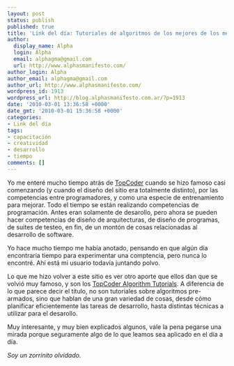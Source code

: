 ```yaml
---
layout: post
status: publish
published: true
title: 'Link del día: Tutoriales de algoritmos de los mejores de los mejores'
author:
  display_name: Alpha
  login: Alpha
  email: alphagma@gmail.com
  url: http://www.alphasmanifesto.com/
author_login: Alpha
author_email: alphagma@gmail.com
author_url: http://www.alphasmanifesto.com/
wordpress_id: 1913
wordpress_url: http://blog.alphasmanifesto.com.ar/?p=1913
date: '2010-03-01 13:36:58 +0000'
date_gmt: '2010-03-01 15:36:58 +0000'
categories:
- Link del día
tags:
- capacitación
- creatividad
- desarrollo
- tiempo
comments: []
---
```


Yo me enteré mucho tiempo atrás de [TopCoder](http://www.topcoder.com/) cuando se hizo famoso casi comenzando (y cuando el diseño del sitio era totalmente distinto), por las competencias entre programadores, y como una especie de entrenamiento para mejorar. Todo el tiempo se están realizando competencias de programación. Antes eran solamente de desarollo, pero ahora se pueden hacer competencias de diseño de arquitecturas, de diseño de programas, de suites de testeo, en fin, de un montón de cosas relacionadas al desarrollo de software.

Yo hace mucho tiempo me había anotado, pensando en que algún día encontraría tiempo para experimentar una comptencia, pero nunca lo encontré. Ahí está mi usuario todavía juntando polvo.

Lo que me hizo volver a este sitio es ver otro aporte que ellos dan que se volvió muy famoso, y son los [TopCoder Algorithm Tutorials](http://www.topcoder.com/tc?d1=tutorials&amp;d2=alg_index&amp;module=Static). A diferencia de lo que parece decir el título, no son tutoriales sobre algoritmos pre-armados, sino que hablan de una gran variedad de cosas, desde cómo planificar eficientemente las tareas de desarrollo, hasta distintas técnicas a utilizar para el desarollo.

Muy interesante, y muy bien explicados algunos, vale la pena pegarse una mirada porque seguramente algo de lo que leamos sea aplicado en el día a día.

_Soy un zorrinito olvidado._
